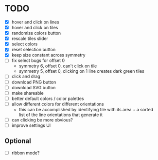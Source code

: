 # TODO

- [x] hover and click on lines
- [x] hover and click on tiles
- [x] randomize colors button
- [x] rescale tiles slider
- [x] select colors
- [x] reset selection button
- [x] keep size constant across symmetry
- [ ] fix select bugs for offset 0
	- symmetry 6, offset 0, can't click on tile
	- symmetry 5, offset 0, clicking on 1 line creates dark green tiles
- [ ] click and drag
- [ ] download PNG button
- [ ] download SVG button
- [ ] make shareable
- [ ] better default colors / color palettes
- [ ] allow different colors for different orientations
	- this can be accomplished by identifying tile with its area + a sorted list of the line orientations that generate it
- [ ] can clicking be more obvious?
- [ ] improve settings UI

## Optional
- [ ] ribbon mode?

